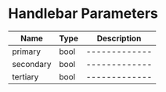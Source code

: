 # Handlebar Parameters

| Name  | Type | Description
| ------------- | ------------- | ------------- |
| primary  | bool  |  ------------- |
| secondary  | bool  | ------------- |
| tertiary  | bool  | ------------- |